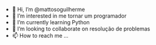 - 👋 Hi, I’m @mattosoguilherme
- 👀 I’m interested in  me tornar um programador 
- 🌱 I’m currently learning  Python
- 💞️ I’m looking to collaborate on resolução de problemas
- 📫 How to reach me ...

<!---
mattosoguilherme/mattosoguilherme is a ✨ special ✨ repository because its `README.md` (this file) appears on your GitHub profile.
You can click the Preview link to take a look at your changes.
--->
